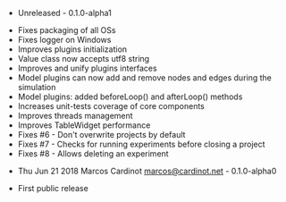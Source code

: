 * Unreleased - 0.1.0-alpha1
- Fixes packaging of all OSs
- Fixes logger on Windows
- Improves plugins initialization
- Value class now accepts utf8 string
- Improves and unify plugins interfaces
- Model plugins can now add and remove nodes and edges during the simulation
- Model plugins: added beforeLoop() and afterLoop() methods
- Increases unit-tests coverage of core components
- Improves threads management
- Improves TableWidget performance
- Fixes #6 - Don't overwrite projects by default
- Fixes #7 - Checks for running experiments before closing a project
- Fixes #8 - Allows deleting an experiment

* Thu Jun 21 2018 Marcos Cardinot <marcos@cardinot.net> - 0.1.0-alpha0
- First public release

